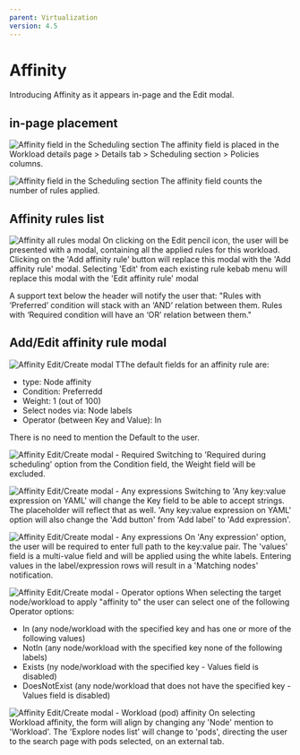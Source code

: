 ```yaml
---
parent: Virtualization
version: 4.5
---
```


# Affinity

Introducing Affinity as it appears in-page and the Edit modal.

## in-page placement

![Affinity field in the Scheduling section ](img/Affinity-0-0.jpg)
The affinity field is placed in the Workload details page > Details tab > Scheduling section > Policies columns.

![Affinity field in the Scheduling section ](img/Affinity-0-1.jpg)
The affinity field counts the number of rules applied.

## Affinity rules list

![Affinity all rules modal ](img/Affinity-1-0.jpg)
On clicking on the Edit pencil icon, the user will be presented with a modal, containing all the applied rules for this workload.
Clicking on the 'Add affinity rule' button will replace this modal with the 'Add affinity rule' modal.
Selecting 'Edit' from each existing rule kebab menu will replace this modal with the 'Edit affinity rule' modal

A support text below the header will notify the user that:
"Rules with ‘Preferred’ condition will stack with an ‘AND’ relation between them. 
Rules with ‘Required condition will have an ‘OR’ relation between them."

## Add/Edit affinity rule modal

![Affinity Edit/Create modal ](img/Affinity-2-0.jpg)
TThe default fields for an affinity rule are:
- type: Node affinity
- Condition: Preferredd
- Weight: 1 (out of 100)
- Select nodes via: Node labels
- Operator (between Key and Value): In

There is no need to mention the Default to the user.

![Affinity Edit/Create modal - Required ](img/Affinity-2-1.jpg)
Switching to 'Required during scheduling' option from the Condition field, the Weight field will be excluded.

![Affinity Edit/Create modal - Any expressions ](img/Affinity-2-2.jpg)
Switching to 'Any key:value expression on YAML' will change the Key field to be able to accept strings. The placeholder will reflect that as well.
'Any key:value expression on YAML' option will also change the 'Add button' from 'Add label' to 'Add expression'.

![Affinity Edit/Create modal - Any expressions ](img/Affinity-2-3.jpg)
On 'Any expression' option, the user will be required to enter full path to the key:value pair.
The 'values' field is a multi-value field and will be applied using the white labels.
Entering values in the label/expression rows will result in a 'Matching nodes' notification.

![Affinity Edit/Create modal - Operator options ](img/Affinity-2-4.jpg)
When selecting the target node/workload to apply "affinity to"
the user can select one of the following Operator options:
- In (any node/workload with the specified key and has one or more of the following values)
- NotIn (any node/workload with the specified key none of the following labels)
- Exists (ny node/workload with the specified key - Values field is disabled)
- DoesNotExist (any node/workload that does not have the specified key - Values field is disabled)

![Affinity Edit/Create modal - Workload (pod) affinity ](img/Affinity-3-0.jpg)
On selecting Workload affinity, the form will align by changing any 'Node' mention to 'Workload'.
The 'Explore nodes list' will change to 'pods', directing the user to the search page with pods selected, on an external tab. 